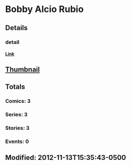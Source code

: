 # Bobby Alcio Rubio 
## Details
### detail
#### [Link](http://marvel.com/comics/creators/11925/bobby_alcio_rubio?utm_campaign=apiRef&utm_source=225578a89fc76f3d20fbffda5d17a88d)
## [Thumbnail](http://i.annihil.us/u/prod/marvel/i/mg/b/40/image_not_available.jpg)
## Totals
### Comics: 3
### Series: 3
### Stories: 3
### Events: 0
## Modified: 2012-11-13T15:35:43-0500